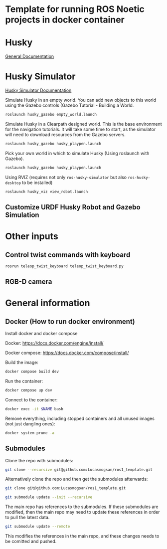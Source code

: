 # Template for running ROS Noetic projects in docker container

# Husky
[General Documentation](https://www.clearpathrobotics.com/assets/guides/noetic/husky/index.html)

# Husky Simulator
[Husky Simulator Documentation](https://www.clearpathrobotics.com/assets/guides/noetic/husky/SimulatingHusky.html)

Simulate Husky in an empty world. You can add new objects to this world using the Gazebo controls (Gazebo Tutorial - Building a World.
```bash
roslaunch husky_gazebo empty_world.launch
```

Simulate Husky in a Clearpath designed world. This is the base environment for the navigation tutorials. It will take some time to start, as the simulator will need to download resources from the Gazebo servers.
```bash
roslaunch husky_gazebo husky_playpen.launch
```


Pick your own world in which to simulate Husky (Using roslaunch with Gazebo).
```bash
roslaunch husky_gazebo husky_playpen.launch
```

Using RVIZ (requires not only `ros-husky-simulator` but also `ros-husky-desktop` to be installed)
```bash
roslaunch husky_viz view_robot.launch
```

## Customize URDF Husky Robot and Gazebo Simulation

# Other inputs

## Control twist commands with keyboard

```bash
rosrun teleop_twist_keyboard teleop_twist_keyboard.py
```

## RGB-D camera



# General information

## Docker (How to run docker environment)

Install docker and docker compose

Docker:
https://docs.docker.com/engine/install/

Docker compose:
https://docs.docker.com/compose/install/

Build the image:
```bash
docker compose build dev
```

Run the container:
```bash
docker compose up dev
```

Connect to the container:
```bash
docker exec -it $NAME bash
```

Remove everything, including stopped containers and all unused images (not just dangling ones):
```bash
docker system prune -a
```

## Submodules
Clone the repo with submodules:
```bash
git clone --recursive git@github.com:Lucasmogsan/ros1_template.git
```

Alternatively clone the repo and then get the submodules afterwards:

```bash
git clone git@github.com:Lucasmogsan/ros1_template.git
```

```bash
git submodule update --init --recursive
```


The main repo has references to the submodules. If these submodules are modified, then the main repo may need to update these references in order to pull the latest data.
```bash
git submodule update --remote
```

This modifies the references in the main repo, and these changes needs to be comitted and pushed.